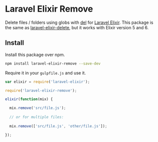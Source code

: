 # Laravel Elixir Remove

Delete files / folders using globs with [del](https://www.npmjs.com/package/del) for [Laravel Elixir](https://github.com/laravel/elixir). This package is the same as [laravel-elixir-delete](https://www.npmjs.com/package/laravel-elixir-delete), but it works with Elixir version 5 and 6.

## Install

Install this package over npm.

```sh
npm install laravel-elixir-remove --save-dev
```

Require it in your `gulpfile.js` and use it.

```javascript
var elixir = require('laravel-elixir');

require('laravel-elixir-remove');

elixir(function(mix) {

  mix.remove('src/file.js');
  
  // or for multiple files:
  
  mix.remove(['src/file.js', 'other/file.js']);

});
```
